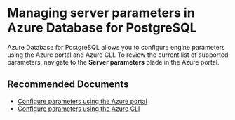 <properties
	pageTitle="Managing server parameters in Azure Database for PostgreSQL"
	description="Managing server parameters in Azure Database for PostgreSQL"
	service="microsoft.dbforpostgresql"
	resource="servers"
	authors="jan-eng"
    ms.author="janeng"
	displayOrder="26"
	selfHelpType="resource"
	supportTopicIds="32628462, 32639997"
	resourceTags="servers, databases"
	productPesIds="16222"
	cloudEnvironments="public"
	articleId="20c07169-4446-40d0-8323-32ed595cb129"
/>

# Managing server parameters in Azure Database for PostgreSQL

Azure Database for PostgreSQL allows you to configure engine parameters using the Azure portal and Azure CLI. To review the current list of supported parameters, navigate to the **Server parameters** blade in the Azure portal.

## **Recommended Documents**

* [Configure parameters using the Azure portal](https://docs.microsoft.com/azure/postgresql/howto-configure-server-parameters-using-portal)<br>
* [Configure parameters using the Azure CLI](https://docs.microsoft.com/azure/postgresql/howto-configure-server-parameters-using-cli)
